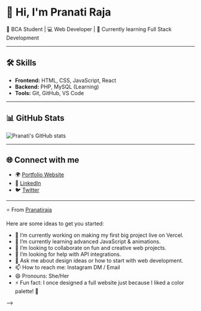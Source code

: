 # 👋 Hi, I'm Pranati Raja  
 
🚀 BCA Student | 💻 Web Developer | 🌱 Currently learning Full Stack Development  

---

## 🛠 Skills  
- **Frontend:** HTML, CSS, JavaScript, React  
- **Backend:** PHP, MySQL (Learning)  
- **Tools:** Git, GitHub, VS Code  

---

## 📊 GitHub Stats  
![Pranati's GitHub stats](https://github-readme-stats.vercel.app/api?username=Pranatiraja&show_icons=true&theme=radical)  

---

## 🌐 Connect with me  
- 🌍 [Portfolio Website](https://portfolio-roan-mu-47.vercel.app/)  
- 💼 [LinkedIn](https://linkedin.com)  
- 🐦 [Twitter](https://twitter.com)  

---

⭐ From [Pranatiraja](https://github.com/Pranatiraja)  


Here are some ideas to get you started:

- 🔭 I’m currently working on making my first big project live on Vercel.  
- 🌱 I’m currently learning advanced JavaScript & animations.  
- 👯 I’m looking to collaborate on fun and creative web projects.  
- 🤔 I’m looking for help with API integrations.  
- 💬 Ask me about design ideas or how to start with web development.  
- 📫 How to reach me: Instagram DM / Email  
- 😄 Pronouns: She/Her  
- ⚡ Fun fact: I once designed a full website just because I liked a color palette! 🎨  

-->

